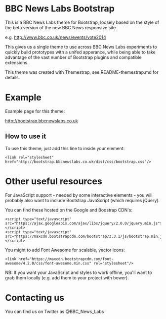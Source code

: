 # BBC News Labs Bootstrap

This is a BBC News Labs theme for Bootstrap, loosely based on the style of the beta version of the new BBC News responsive site.

e.g. http://www.bbc.co.uk/news/events/vote2014

This gives us a single theme to use across BBC News Labs experiments to quickly build prototypes with a unifed apperance, while being able to take advantage of the vast number of Bootstrap plugins and compatible extensions.

This theme was created with Themestrap, see README-themestrap.md for details.

# Example

Example page for this theme: 

http://bootstrap.bbcnewslabs.co.uk

## How to use it

To use this theme, just add this line to inside your <head> element:

    <link rel="stylesheet" href="http://bootstrap.bbcnewslabs.co.uk/dist/css/bootstrap.css"/>

# Other useful resources

For JavaScript support - needed by some interactive elements - you will probably also want to include Bootstrap JavaScript (which requires jQuery).

You can find these hosted on the Google and Boostrap CDN's:

    <script type="text/javascript" src="https://ajax.googleapis.com/ajax/libs/jquery/2.0.0/jquery.min.js"></script>    
    <script type="text/javascript" src="https://maxcdn.bootstrapcdn.com/bootstrap/3.3.1/js/bootstrap.min.js"></script>

You might to add Font Awesome for scalable, vector icons:

    <link href="https://maxcdn.bootstrapcdn.com/font-awesome/4.2.0/css/font-awesome.min.css" rel="stylesheet"/>

NB: If you want your JavaScript and styles to work offline, you'll want to grab them locally (e.g. add them to your project with bower).

# Contacting us

You can find us on Twitter as @BBC_News_Labs